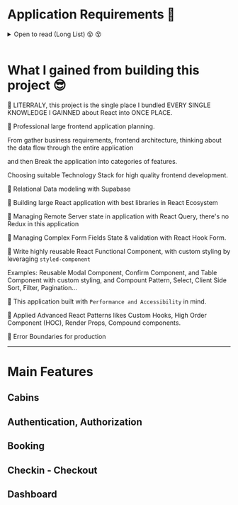 # Application Requirements 👀

<details>

<summary>Open to read (Long List) 😵 😵</summary>

<br />

👉 This is the internal app of a Boutique Hotel, used like an internal tools for hotel Employees.
They NEED to logged into the application to Perform any tasks.

👉 New users can only be signed up from the inside the applications - to guarentee that only actual hotel employees can get Accounts.

👉 Needs a Table View with cabins, showing cabin photo, name, capacity, price, current discount...

👉 Users should be able to update or delete the cabin, and create the cabins (uploading cabin photo)

👉 Needs table view for all the bookings, showing Arrival, departure dates, status, and paid amount, as well as cabin and guest data.

👉 Booking status can be `Unconfirmed` (booked, but not checked in), `Checked in`, `Checked out`.
Booking table should be able to filter by these statuses.

👉 Other booking data incluese: number of guests, nights, guest observation, breakfast or not, breakfast price.

👉 Users should be able to delete, checkin, checkout a booking as the guest arrives (no editting necessary for now)

👉 Bookings may not have been paid yet, on guest arival. Thereby, on checkin, users need to accept payment (outside of the app scope), and then CONFIRM manually, payment has been received (inside the application)

👉 On Checkin, guest should have the ability to add breakfast for the entire stay, if they hadn't already.

👉 Guest data : fullname, email, national ID, nationality, country flag

---

👍 The initial app screen should be a dashboard, to display important information for the Last 7 days, 30, 90 days.

👉 A list of guest checking in and out on the current day. Users should be able to perform these tasks from here.

👉 Statistics on recent booking, sales, checkins, occupancy rate

👉 A chart showing all daily Hotel sales, showing both "total" and "extra" sales (extra sales - is only breakfast at the moment!)

👉 A chart showing statistics on stay durations, as this is an important metric for the hotel.

👍 Users should be able to define a few application-wide settings: price for breakfast, min max nights stay, max guest per booking

👍 App needs Dark Mode.

</details>

<br />

# What I gained from building this project 😎

🔵 LITERRALY, this project is the single place I bundled EVERY SINGLE KNOWLEDGE I GAINNED about React into ONCE PLACE.

🔵 Professional large frontend application planning.

From gather business requirements, frontend architecture, thinking about the data flow through the entire application

and then Break the application into categories of features.

Choosing suitable Technology Stack for high quality frontend development.

🔵 Relational Data modeling with Supabase

🔵 Building large React application with best libraries in React Ecosystem

🔵 Managing Remote Server state in application with React Query, there's no Redux in this application

🔵 Managing Complex Form Fields State & validation with React Hook Form.

🔵 Write highly reusable React Functional Component, with custom styling by leveraging `styled-component`

Examples: Reusable Modal Component, Confirm Component, and Table Component with custom styling, and Compount Pattern, Select, Client Side Sort, Filter, Pagination...

🔵 This application built with `Performance and Accessibility` in mind.

🔵 Applied Advanced React Patterns likes Custom Hooks, High Order Component (HOC), Render Props, Compound components.

🔵 Error Boundaries for production

<hr />

# Main Features

## Cabins

## Authentication, Authorization

## Booking

## Checkin - Checkout

## Dashboard
